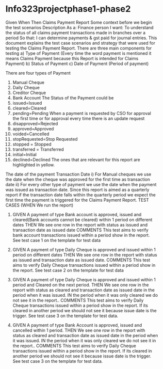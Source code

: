 Info323projectphase1-phase2
===========================
Given When Then Claims Payment Report
Some context before we begin the test scenarios
Description
As a: Finance person 
I want: To understand the status of all claims payment transactions made in branches over a period
 So that: I can determine payments & gst paid for journal entries.
This document explains the test case scenarios and strategy that were used for testing the Claims Payment Report.
There are three main components for testing 
a)	Type of Payment (Every time the word payment is mentioned it means Claims Payment because this Report is intended for Claims Payment)
b)	Status of Payment
c)	Date of Payment (Period of payment)

There are four types of Payment 
1)	Manual Cheque
2)	Daily Cheque
3)	Creditor Cheque
4)	Bank Account
The Status of the Payment could be
1)	issued=Issued
2)	cleared=Cleared
3)	pending=Pending When a payment is requested by CSO for approval the first time 
or
 for approval every time there is an update request
4)	disapproved=Rejected
5)	approved=Approved
6)	voided=Cancelled
7)	stopRequested=Stop Requested
8)	stopped = Stopped
9)	transferred = Transferred
10)	initial=Initial
11)	declined=Declined
The ones that are relevant for this report are highlighted in yellow.

The date of the payment
Transaction  Date
i)	For Manual cheques we use the date when the cheque was approved for the first time as transaction date
ii)	For every other type of payment we use the date when the payment was issued as transaction date.
Since this report is aimed as a quarterly report if the transaction date falls  within the quarterly period we expect the first  time the payment is triggered for the Claims Payment Report.
TEST CASES (WHEN We run the report)
1.	GIVEN
A payment of type Bank account is approved, issued and cleared(Bank accounts cannot be cleared) within 1 period on different dates
THEN
We see one row in the report with status as issued and transaction date as issued date
COMMENTS
This test aims to verify bank account transactions issued within a period show in the report. 
See test case 1 on the template for test data

2.	GIVEN
A payment of type Daily Cheque is approved and issued within 1 period on different dates
THEN
We see one row in the report with status as issued and transaction date as issued date.
COMMENTS
This test aims to verify Daily Cheque transactions issued within a period show in the report. 
See test case 2 on the template for test data

3.	GIVEN
A payment of type Daily Cheque is approved and issued within 1 period and Cleared on the next period.
THEN
We see one row in the report with status as cleared  and transaction date as issued date in the period when it was issued. IN the period when it was only cleared we do not see it in the report..
COMMENTS
This test aims to verify Daily Cheque transactions issued within a period show in the report. If its cleared in another period we should not see it because issue date is the trigger.
See test case 3 on the template for test data.



4.	GIVEN
A payment of type Bank Account is approved, issued and cancelled within 1 period.
THEN
We see one row in the report with status as cleared  and transaction date as issued date in the period when it was issued. IN the period when it was only cleared we do not see it in the report..
COMMENTS
This test aims to verify Daily Cheque transactions issued within a period show in the report. If its cleared in another period we should not see it because issue date is the trigger.
See test case 3 on the template for test data.

